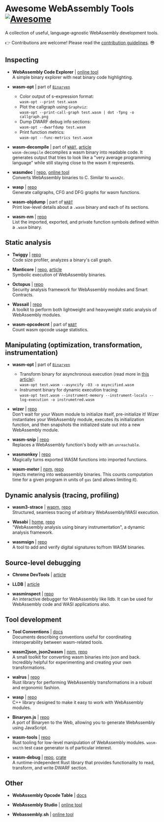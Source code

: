 # Awesome WebAssembly Tools [![Awesome](https://awesome.re/badge.svg)](https://awesome.re)

A collection of useful, language-agnostic WebAssembly development tools.

👉 Contributions are welcome! Please read the [contribution guidelines](CONTRIBUTING.md). 😎


## Inspecting

- **WebAssembly Code Explorer** | [online tool](https://wasdk.github.io/wasmcodeexplorer/)  
  A simple binary explorer with neat binary code highlighting.

- **wasm-opt** | part of [`Binaryen`](https://github.com/WebAssembly/binaryen)  
  - Color output of s-expression format:  
    `wasm-opt --print test.wasm`
  - Plot the callgraph using `Graphviz`:  
    `wasm-opt --print-call-graph test.wasm | dot -Tpng -o callgraph.png`
  - Dump DWARF debug info sections:  
    `wasm-opt --dwarfdump test.wasm`
  - Print function metrics:  
    `wasm-opt --func-metrics test.wasm`

- **wasm-decompile** | part of [`WABT`](https://github.com/WebAssembly/wabt), [article](https://v8.dev/blog/wasm-decompile)  
  `wasm-decompile` decompiles a wasm binary into readable code. It generates output that tries to look like a "very average programming language" while still staying close to the wasm it represents.

- **wasmdec** | [repo](https://github.com/wwwg/wasmdec), [online tool](https://wwwg.github.io/web-wasmdec/)  
  Converts WebAssembly binaries to C. Similar to `wasm2c`.

- **wasp** | [repo](https://github.com/WebAssembly/wasp)  
  Generate callgraphs, CFG and DFG graphs for wasm functions.

- **wasm-objdump** | part of [`WABT`](https://github.com/WebAssembly/wabt)  
  Print low-level details about a `.wasm` binary and each of its sections.

- **wasm-nm** | [repo](https://github.com/fitzgen/wasm-nm)  
  List the imported, exported, and private function symbols defined within a `.wasm` binary.


## Static analysis

- **Twiggy** | [repo](https://github.com/rustwasm/twiggy)  
  Code size profiler, analyzes a binary's call graph.

- **Manticore** | [repo](https://github.com/trailofbits/manticore), [article](https://blog.trailofbits.com/2020/01/31/symbolically-executing-webassembly-in-manticore/)  
  Symbolic execution of WebAssembly binaries.
  
- **Octopus** | [repo](https://github.com/pventuzelo/octopus)  
  Security analysis framework for WebAssembly modules and Smart Contracts.
  
- **Wassail** | [repo](https://github.com/acieroid/wassail)  
  A toolkit to perform both lightweight and heavyweight static analysis of WebAssembly modules.

- **wasm-opcodecnt** | part of [`WABT`](https://github.com/WebAssembly/wabt)  
  Count wasm opcode usage statistics.


## Manipulating (optimization, transformation, instrumentation)

- **wasm-opt** | part of [`Binaryen`](https://github.com/WebAssembly/binaryen)  
  - Transform binary for asynchronous execution (read more in [this article](https://kripken.github.io/blog/wasm/2019/07/16/asyncify.html)):  
    `wasm-opt test.wasm --asyncify -O3 -o asyncified.wasm`
  - Instrument binary for dynamic execution tracing:  
    `wasm-opt test.wasm --instrument-memory --instrument-locals --log-execution -o instrumetred.wasm`

- **wizer** | [repo](https://github.com/bytecodealliance/wizer)  
  Don't wait for your Wasm module to initialize itself, pre-initialize it! Wizer instantiates your WebAssembly module, executes its initialization function, and then snapshots the initialized state out into a new WebAssembly module.

- **wasm-snip** | [repo](https://github.com/rustwasm/wasm-snip)  
  Replaces a WebAssembly function's body with an `unreachable`.

- **wasmonkey** | [repo](https://github.com/jedisct1/wasmonkey)  
  Magically turns exported WASM functions into imported functions.

- **wasm-meter** | [npm](https://www.npmjs.org/package/wasm-metering), [repo](https://github.com/ewasm/wasm-metering)  
  Injects metering into webassembly binaries. This counts computation time for a given program in units of `gas` (and allows limiting it).


## Dynamic analysis (tracing, profiling)

- **wasm3-strace** | [wapm](https://wapm.io/package/vshymanskyy/wasm3), [repo](https://github.com/wasm3/wasm3)  
  Structured, seamless tracing of arbitrary WebAssembly/WASI execution.

- **Wasabi** | [home](http://wasabi.software-lab.org/), [repo](https://github.com/danleh/wasabi)  
  "WebAssembly analysis using binary instrumentation", a dynamic analysis framework.

- **wasmsign** | [repo](https://github.com/jedisct1/wasmsign)  
  A tool to add and verify digital signatures to/from WASM binaries.

## Source-level debugging

- **Chrome DevTools** | [article](https://developers.google.com/web/updates/2020/12/webassembly)

- **LLDB** | [article](https://hacks.mozilla.org/2019/09/debugging-webassembly-outside-of-the-browser/)

- **wasminspect** | [repo](https://github.com/kateinoigakukun/wasminspect)  
  An interactive debugger for WebAssembly like lldb. It can be used for WebAssembly code and WASI applications also.


## Tool development

- **Tool Conventions** | [docs](https://github.com/WebAssembly/tool-conventions)  
  Documents describing conventions useful for coordinating interoperability between wasm-related tools.

- **wasm2json, json2wasm** | [npm](https://www.npmjs.com/package/wasm-json-toolkit), [repo](https://github.com/ewasm/wasm-json-toolkit)  
  A small toolkit for converting wasm binaries into json and back. Incredibly helpful for experimenting and creating your own transformations.

- **walrus** | [repo](https://github.com/rustwasm/walrus)  
  Rust library for performing WebAssembly transformations in a robust and ergonomic fashion.

- **wasp** | [repo](https://github.com/WebAssembly/wasp)  
  C++ library designed to make it easy to work with WebAssembly modules.

- **Binaryen.js** | [repo](https://github.com/AssemblyScript/binaryen.js)  
  A port of Binaryen to the Web, allowing you to generate WebAssembly using JavaScript.

- **wasm-tools** | [repo](https://github.com/bytecodealliance/wasm-tools)  
  Rust tooling for low-level manipulation of WebAssembly modules. `wasm-smith` test case generator is of particular interest.

- **wasm-debug** | [repo](https://github.com/wasmerio/wasm-debug), [crate](https://crates.io/crates/wasm-debug)  
  A runtime-independent Rust library that provides functionality to read, transform, and write DWARF section.


## Other

- **WebAssembly Opcode Table** | [docs](https://pengowray.github.io/wasm-ops/)  

- **WebAssembly Studio** | [online tool](https://webassembly.studio/)  

- **Webassembly.sh** | [online tool](https://webassembly.sh)  

